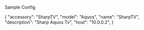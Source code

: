 Sample Config

{
    "accessory": "SharpTV",
    "model": "Aquos",
    "name": "SharpTV",
    "description": "Sharp Aquos Tv",
    "host": "10.0.0.2",
}
